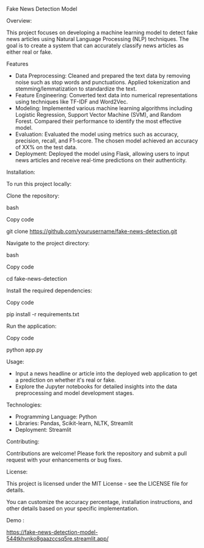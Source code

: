 Fake News Detection Model

Overview:

This project focuses on developing a machine learning model to detect fake news articles using Natural Language Processing (NLP) techniques. The goal is to create a system that can accurately classify news articles as either real or fake.

Features

- Data Preprocessing: Cleaned and prepared the text data by removing noise such as stop words and punctuations. Applied tokenization and stemming/lemmatization to standardize the text.
- Feature Engineering: Converted text data into numerical representations using techniques like TF-IDF and Word2Vec.
- Modeling: Implemented various machine learning algorithms including Logistic Regression, Support Vector Machine (SVM), and Random Forest. Compared their performance to identify the most effective model.
- Evaluation: Evaluated the model using metrics such as accuracy, precision, recall, and F1-score. The chosen model achieved an accuracy of XX% on the test data.
- Deployment: Deployed the model using Flask, allowing users to input news articles and receive real-time predictions on their authenticity.

Installation:

To run this project locally:

Clone the repository:

bash

Copy code

git clone https://github.com/yourusername/fake-news-detection.git

Navigate to the project directory:

bash

Copy code

cd fake-news-detection

Install the required dependencies:

Copy code

pip install -r requirements.txt

Run the application:

Copy code

python app.py

Usage:

- Input a news headline or article into the deployed web application to get a prediction on whether it's real or fake.
- Explore the Jupyter notebooks for detailed insights into the data preprocessing and model development stages.

Technologies:

- Programming Language: Python
- Libraries: Pandas, Scikit-learn, NLTK, Streamlit 
- Deployment: Streamlit

Contributing:

Contributions are welcome! Please fork the repository and submit a pull request with your enhancements or bug fixes.

License: 

This project is licensed under the MIT License - see the LICENSE file for details.

You can customize the accuracy percentage, installation instructions, and other details based on your specific implementation.


Demo : 

https://fake-news-detection-model-544tkhvnko8gaazccsq5re.streamlit.app/





